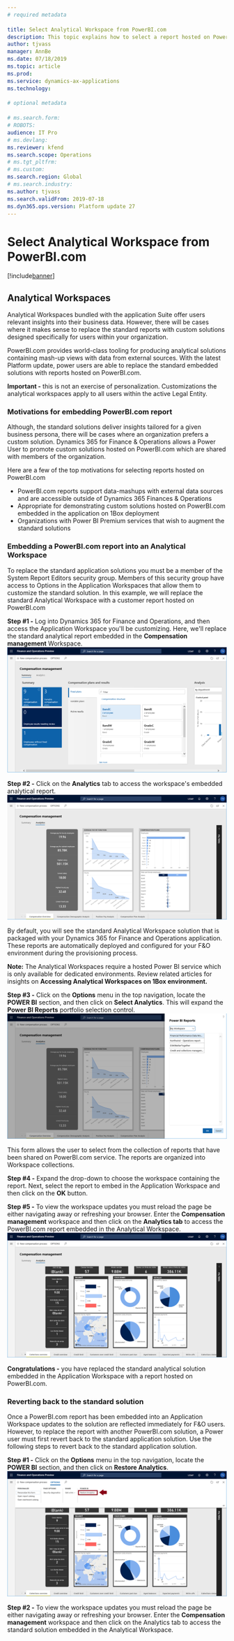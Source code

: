 ```yaml
---
# required metadata

title: Select Analytical Workspace from PowerBI.com 
description: This topic explains how to select a report hosted on PowerBI.com for an application workspace.
author: tjvass
manager: AnnBe
ms.date: 07/18/2019
ms.topic: article
ms.prod: 
ms.service: dynamics-ax-applications
ms.technology: 

# optional metadata

# ms.search.form:
# ROBOTS:
audience: IT Pro
# ms.devlang: 
ms.reviewer: kfend
ms.search.scope: Operations
# ms.tgt_pltfrm: 
# ms.custom:
ms.search.region: Global
# ms.search.industry:
ms.author: tjvass
ms.search.validFrom: 2019-07-18 
ms.dyn365.ops.version: Platform update 27
---
```


# Select Analytical Workspace from PowerBI.com

[!include[banner](../includes/banner.md)]

## Analytical Workspaces
Analytical Workspaces bundled with the application Suite offer users relevant insights into their business data.  However, there will be cases where it makes sense to replace the standard reports with custom solutions designed specifically for users within your organization.  

PowerBI.com provides world-class tooling for producing analytical solutions containing mash-up views with data from external sources.  With the latest Platform update, power users are able to replace the standard embedded solutions with reports hosted on PowerBI.com.    

**Important -** this is not an exercise of personalization.  Customizations the analytical workspaces apply to all users within the active Legal Entity.


### Motivations for embedding PowerBI.com report
Although, the standard solutions deliver insights tailored for a given business persona, there will be cases where an organization prefers a custom solution.  Dynamics 365 for Finance & Operations allows a Power User to promote custom solutions hosted on PowerBI.com which are shared with members of the organization.  

Here are a few of the top motivations for selecting reports hosted on PowerBI.com
- PowerBI.com reports support data-mashups with external data sources and are accessible outside of Dynamics 365 Finances & Operations
- Appropriate for demonstrating custom solutions hosted on PowerBI.com embedded in the application on 1Box deployment 
- Organizations with Power BI Premium services that wish to augment the standard solutions

### Embedding a PowerBI.com report into an Analytical Workspace
To replace the standard application solutions you must be a member of the System Report Editors security group.  Members of this security group have access to Options in the Application Workspaces that allow them to customize the standard solution.  In this example, we will replace the standard Analytical Workspace with a customer report hosted on PowerBI.com

**Step #1 -** Log into Dynamics 365 for Finance and Operations, and then access the Application Workspace you'll be customizing.  Here, we'll replace the standard analytical report embedded in the **Compensation management** Workspace.
![Compensation management workspace](media/compensation-management-workspace.png)
  
 **Step #2 -** Click on the **Analytics** tab to access the workspace's embedded analytical report.
![Compensation management analytical workspace](media/compensation-management-analytics.png)
 
By default, you will see the standard Analytical Workspace solution that is packaged with your Dynamics 365 for Finance and Operations application.  These reports are automatically deployed and configured for your F&O environment during the provisioning process.

**Note:** The Analytical Workspaces require a hosted Power BI service which is only available for dedicated environments. Review related articles for insights on **Accessing Analytical Workspaces on 1Box environment.**

**Step #3 -** Click on the **Options** menu in the top navigation, locate the **POWER BI** section, and then click on **Select Analytics**.  This will expand the **Power BI Reports** portfolio selection control.
![Select Power BI reports](media/select-powerbi-report-analytics.png)
  
This form allows the user to select from the collection of reports that have been shared on PowerBI.com service.  The reports are organized into Workspace collections.

**Step #4 -** Expand the drop-down to choose the workspace containing the report.  Next, select the report to embed in the Application Workspace and then click on the **OK** button.  

**Step #5 -** To view the workspace updates you must reload the page be either navigating away or refreshing your browser.  Enter the **Compensation management** workspace and then click on the **Analytics tab** to access the PowerBI.com report embedded in the Analytical Workspace.
![Custom analytical workspace](media/custom-powerbi-report-analytics.png)
  
**Congratulations -** you have replaced the standard analytical solution embedded in the Application Workspace with a report hosted on PowerBI.com.


### Reverting back to the standard solution
Once a PowerBI.com report has been embedded into an Application Workspace updates to the solution are reflected immediately for F&O users.  However, to replace the report with another PowerBI.com solution, a Power user must first revert back to the standard application solution.  Use the following steps to revert back to the standard application solution.

**Step #1 -** Click on the **Options** menu in the top navigation, locate the **POWER BI** section, and then click on **Restore Analytics**.  
![Restore analytical workspace](media/restore-powerbi-report-analytics.png)
  
**Step #2 -** To view the workspace updates you must reload the page be either navigating away or refreshing your browser.  Enter the **Compensation management** workspace and then click on the Analytics tab to access the standard solution embedded in the Analytical Workspace.

